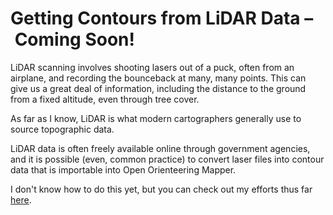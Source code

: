 # Getting Contours from LiDAR Data – Coming Soon!

LiDAR scanning involves shooting lasers out of a puck, often from an airplane, and recording the bounceback at many, many points. This can give us a great deal of information, including the distance to the ground from a fixed altitude, even through tree cover.

As far as I know, LiDAR is what modern cartographers generally use to source topographic data.

LiDAR data is often freely available online through government agencies, and it is possible (even, common practice) to convert laser files into contour data that is importable into Open Orienteering Mapper.

I don't know how to do this yet, but you can check out my efforts thus far [here](https://github.com/Frijol/orienteering-immersion/blob/lidar/lidar-learning.md).
